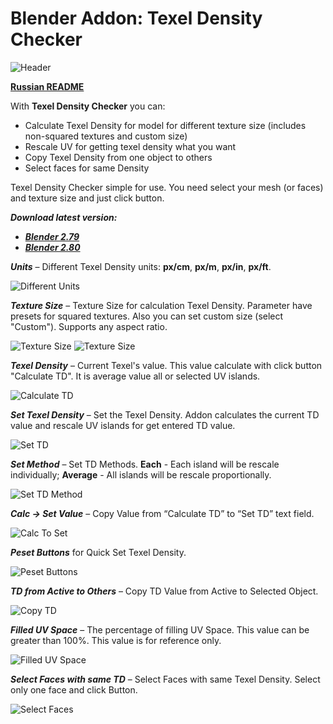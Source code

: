 # Blender Addon: Texel Density Checker

![Header](/images/header.png)

**[Russian README](/README_ru.md)**

With **Texel Density Checker** you can: 

* Calculate Texel Density for model for different texture size (includes non-squared textures and custom size)
* Rescale UV for getting texel density what you want
* Copy Texel Density from one object to others
* Select faces for same Density

Texel Density Checker simple for use. You need select your mesh (or faces) and texture size and just click button.

***Download latest version:***

* ***[Blender 2.79](https://github.com/mrven/Blender-Texel-Density-Checker/raw/master/Releases/Texel_Density_1_0_9_279.zip)***
* ***[Blender 2.80](https://github.com/mrven/Blender-Texel-Density-Checker/raw/master/Releases/Texel_Density_1_0_9_280.zip)***

***Units*** – Different Texel Density units: **px/cm**, **px/m**, **px/in**, **px/ft**.

![Different Units](/images/units.gif)

***Texture Size*** – Texture Size for calculation Texel Density. Parameter have presets for squared textures. Also you can set custom size (select "Custom"). Supports any aspect ratio.

![Texture Size](/images/texture_size_1.png)
![Texture Size](/images/texture_size_2.png)

***Texel Density*** – Current Texel's value. This value calculate with click button "Calculate TD". It is average value all or selected UV islands.

![Calculate TD](/images/calculate_td.gif)

***Set Texel Density*** – Set the Texel Density. Addon calculates the current TD value and rescale UV islands for get entered TD value.

![Set TD](/images/set_td.gif)

***Set Method*** – Set TD Methods. **Each** - Each island will be rescale individually; **Average** - All islands will be rescale proportionally.

![Set TD Method](/images/set_td_method.gif)

***Calc -> Set Value*** – Copy Value from “Calculate TD” to “Set TD” text field.

![Calc To Set](/images/copy_calc_to_set.gif)


***Peset Buttons*** for Quick Set Texel Density.

![Peset Buttons](/images/presets.gif)

***TD from Active to Others*** – Copy TD Value from Active to Selected Object.

![Copy TD](/images/copy_td.gif)

***Filled UV Space*** – The percentage of filling UV Space. This value can be greater than 100%. This value is for reference only.

![Filled UV Space](/images/filled_uv.png)

***Select Faces with same TD*** – Select Faces with same Texel Density. Select only one face and click Button.

![Select Faces](/images/select_same_td.gif)
